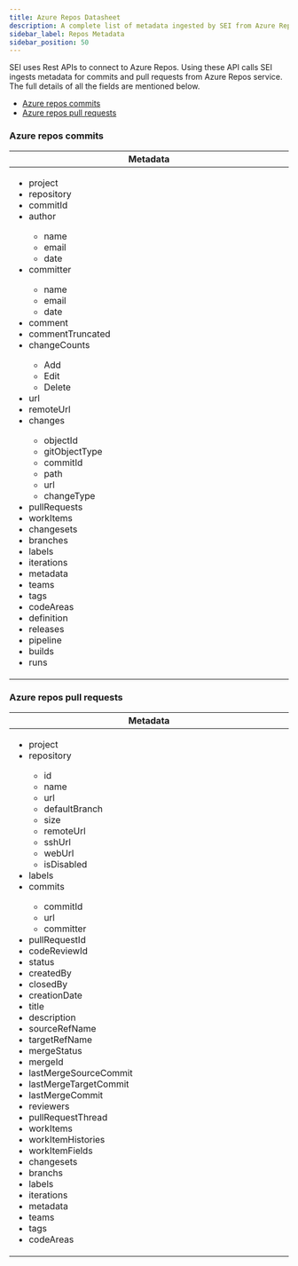 ```yaml
---
title: Azure Repos Datasheet
description: A complete list of metadata ingested by SEI from Azure Repos
sidebar_label: Repos Metadata
sidebar_position: 50
---
```


SEI uses Rest APIs to connect to Azure Repos. Using these API calls SEI ingests metadata for commits and pull requests from Azure Repos service.
The full details of all the fields are mentioned below.

- [Azure repos commits](#azure-repos-commits)
- [Azure repos pull requests](#azure-repos-pull-requests)

### Azure repos commits

<table>
  <thead>
    <tr>
      <th width="1000px">Metadata</th>
    </tr>
  </thead>
  <tbody>
    <tr>
      <td width="1000px">
        <ul>
          <li>project</li>
          <li>repository</li>
          <li>commitId</li>
          <li>author</li>
            <ul>
              <li>name</li>
              <li>email</li>
              <li>date</li>
            </ul>
          <li>committer</li>
            <ul>
              <li>name</li>
              <li>email</li>
              <li>date</li>
            </ul>
          <li>comment</li>
          <li>commentTruncated</li>
          <li>changeCounts</li>
            <ul>
              <li>Add</li>
              <li>Edit</li>
              <li>Delete</li>
            </ul>
          <li>url</li>
          <li>remoteUrl</li>
          <li>changes</li>
            <ul>
              <li>objectId</li>
              <li>gitObjectType</li>
              <li>commitId</li>
              <li>path</li>
              <li>url</li>
              <li>changeType</li>
            </ul>
          <li>pullRequests</li>
          <li>workItems</li>
          <li>changesets</li>
          <li>branches</li>
          <li>labels</li>
          <li>iterations</li>
          <li>metadata</li>
          <li>teams</li>
          <li>tags</li>
          <li>codeAreas</li>
          <li>definition</li>
          <li>releases</li>
          <li>pipeline</li>
          <li>builds</li>
          <li>runs</li>
        </ul>
      </td>
    </tr>
  </tbody>
</table>


### Azure repos pull requests

<table>
  <thead>
    <tr>
      <th width="1000px">Metadata</th>
    </tr>
  </thead>
  <tbody>
    <tr>
      <td width="1000px">
        <ul>
          <li>project</li>
          <li>repository</li>
            <ul>
                <li>id</li>
                <li>name</li>
                <li>url</li>
                <li>defaultBranch</li>
                <li>size</li>
                <li>remoteUrl</li>
                <li>sshUrl</li>
                <li>webUrl</li>
                <li>isDisabled</li>
            </ul>
          <li>labels</li>
          <li>commits</li>
            <ul>
              <li>commitId</li>
              <li>url</li>
              <li>committer</li>
            </ul>
          <li>pullRequestId</li>
          <li>codeReviewId</li>
          <li>status</li>
          <li>createdBy</li>
          <li>closedBy</li>
          <li>creationDate</li>
          <li>title</li>
          <li>description</li>
          <li>sourceRefName</li>
          <li>targetRefName</li>
          <li>mergeStatus</li>
          <li>mergeId</li>
          <li>lastMergeSourceCommit</li>
          <li>lastMergeTargetCommit</li>
          <li>lastMergeCommit</li>
          <li>reviewers</li>
          <li>pullRequestThread</li>
          <li>workItems</li>
          <li>workItemHistories</li>
          <li>workItemFields</li>
          <li>changesets</li>
          <li>branchs</li>
          <li>labels</li>
          <li>iterations</li>
          <li>metadata</li>
          <li>teams</li>
          <li>tags</li>
          <li>codeAreas</li>
        </ul>
      </td>
    </tr>
  </tbody>
</table>


